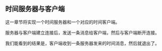 ## 时间服务器与客户端

这一章节将实现一个时间服务器和一个对应的时间客户端。

服务器与客户端建立连接后，发送一条消息给客户端，然后与客户端断开连接。

我们能看到的结果是，客户端收到一条服务器发来的时间消息，然后就退出了。
